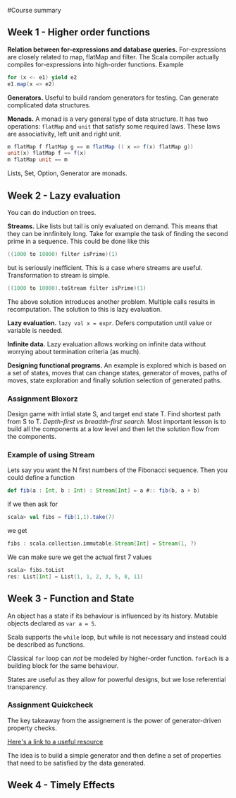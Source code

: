 #Course summary

## Week 1 - Higher order functions

**Relation between for-expressions and database queries.** For-expressions are closely related to map, flatMap and filter. The Scala compiler actually compiles for-expressions into high-order functions. Example
```Scala
for (x <- e1) yield e2
e1.map(x => e2)
```

**Generators.** Useful to build random generators for testing. Can generate complicated data structures.

**Monads.** A monad is a very general type of data structure. It has two operations: ```flatMap``` and ```unit``` that satisfy some required laws. These laws are associativity, left unit and right unit. 
```Scala
m flatMap f flatMap g == m flatMap (( x => f(x) flatMap g))
unit(x) flatMap f == f(x)
m flatMap unit == m
```
Lists, Set, Option, Generator are monads.

## Week 2 - Lazy evaluation

You can do induction on trees.

**Streams.** Like lists but tail is only evaluated on demand. This means that they can be innfinitely long.
Take for example the task of finding the second prime in a sequence. This could be done like this
```Scala
((1000 to 10000) filter isPrime)(1)
```
but is seriously inefficient. This is a case where streams are useful.  Transformation to stream is simple.
```Scala
((1000 to 10000).toStream filter isPrime)(1)
```
The above solution introduces another problem. Multiple calls results in recomputation. The solution to this is lazy evaluation.

**Lazy evaluation.** ```lazy val x = expr```. Defers computation until value or variable is needed.

**Infinite data.** Lazy evaluation allows working on infinite data without worrying about termination criteria (as much). 

**Designing functional programs.** An example is explored which is based on a set of states, moves that can change states, generator of moves, paths of moves, state exploration and finally solution selection of generated paths.

### Assignment Bloxorz
Design game with intial state S, and target end state T. Find shortest path from S to T.
*Depth-first vs breadth-first search.* Most important lesson is to build all the components at a low level and then let the solution flow from the components.

### Example of using Stream
Lets say you want the N first numbers of the Fibonacci sequence. Then you could define a function

```Scala
def fib(a : Int, b : Int) : Stream[Int] = a #:: fib(b, a + b)
```
if we then ask for
```Scala
scala> val fibs = fib(1,1).take(7)
```
we get
```Scala
fibs : scala.collection.immutable.Stream[Int] = Stream(1, ?)
```
We can make sure we get the actual first 7 values
```Scala
scala> fibs.toList
res: List[Int] = List(1, 1, 2, 3, 5, 8, 11)
```

## Week 3 - Function and State

An object has a state if its behaviour is influenced by its history. Mutable objects declared as ```var a = 5```.

Scala supports the ```while``` loop, but while is not necessary and instead could be described as functions.

Classical ```for``` loop can *not* be modeled by higher-order function. ```forEach``` is a building block for the same behaviour.

States are useful as they allow for powerful designs, but we lose referential transparency.

### Assignment Quickcheck

The key takeaway from the assignement is the power of generator-driven property checks. 

[Here's a link to a useful resource](http://www.scalatest.org/user_guide/generator_driven_property_checks)

The idea is to build a simple generator and then define a set of properties that need to be satisfied by the data generated.

## Week 4 - Timely Effects

